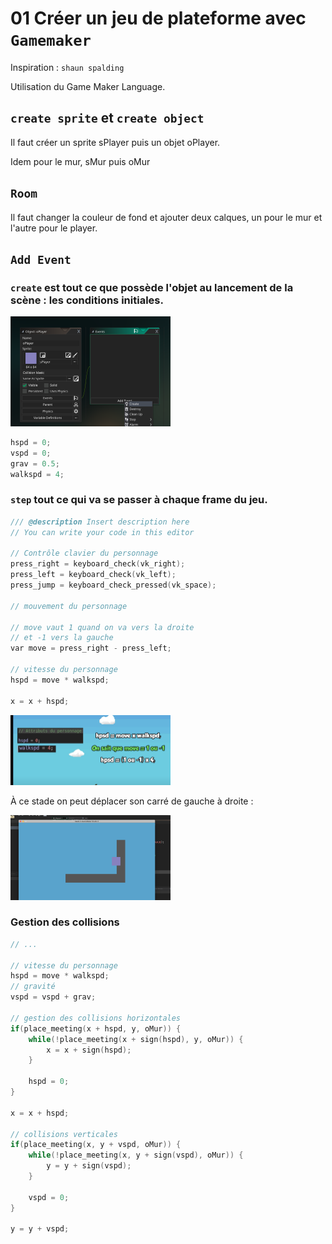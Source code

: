 # 01 Créer un jeu de plateforme avec `Gamemaker`

Inspiration : `shaun spalding`

Utilisation du Game Maker Language.

## `create sprite` et `create object`

Il faut créer un sprite sPlayer puis un objet oPlayer.

Idem pour le mur, sMur puis oMur

## `Room`

Il faut changer la couleur de fond et ajouter deux calques, un pour le mur et l'autre pour le player.

## `Add Event`

### `create` est tout ce que possède l'objet au lancement de la scène : les conditions initiales.

<img src="assets/Screenshot2020-04-13at17.16.02.png" alt="Screenshot 2020-04-13 at 17.16.02" style="zoom:25%;" />

```c
hspd = 0;
vspd = 0;
grav = 0.5;
walkspd = 4;
```

### `step` tout ce qui va se passer à chaque frame du jeu.

```c
/// @description Insert description here
// You can write your code in this editor

// Contrôle clavier du personnage
press_right = keyboard_check(vk_right);
press_left = keyboard_check(vk_left);
press_jump = keyboard_check_pressed(vk_space);

// mouvement du personnage

// move vaut 1 quand on va vers la droite
// et -1 vers la gauche
var move = press_right - press_left;

// vitesse du personnage
hspd = move * walkspd;

x = x + hspd;
```

<img src="assets/Screenshot2020-04-14at08.11.05.png" alt="Screenshot 2020-04-14 at 08.11.05" style="zoom:25%;" />

À ce stade on peut déplacer son carré de gauche à droite :

<img src="assets/Screenshot2020-04-14at08.33.36.png" alt="Screenshot 2020-04-14 at 08.33.36" style="zoom: 25%;" />

### Gestion des collisions

```c
// ...

// vitesse du personnage
hspd = move * walkspd;
// gravité
vspd = vspd + grav;

// gestion des collisions horizontales
if(place_meeting(x + hspd, y, oMur)) {
	while(!place_meeting(x + sign(hspd), y, oMur)) {
		x = x + sign(hspd);
	}

	hspd = 0;
}

x = x + hspd;

// collisions verticales
if(place_meeting(x, y + vspd, oMur)) {
	while(!place_meeting(x, y + sign(vspd), oMur)) {
		y = y + sign(vspd);
	}

	vspd = 0;
}

y = y + vspd;
```
